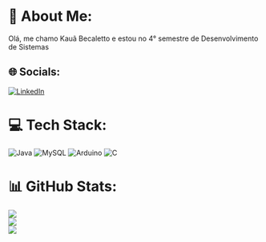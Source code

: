 # 💫 About Me:
Olá, me chamo Kauã Becaletto e estou no 4° semestre de Desenvolvimento de Sistemas


## 🌐 Socials:
[![LinkedIn](https://img.shields.io/badge/LinkedIn-%230077B5.svg?logo=linkedin&logoColor=white)](https://linkedin.com/in/kauã-becaletto) 

# 💻 Tech Stack:
![Java](https://img.shields.io/badge/java-%23ED8B00.svg?style=for-the-badge&logo=java&logoColor=white) ![MySQL](https://img.shields.io/badge/mysql-%2300f.svg?style=for-the-badge&logo=mysql&logoColor=white) ![Arduino](https://img.shields.io/badge/-Arduino-00979D?style=for-the-badge&logo=Arduino&logoColor=white) ![C](https://img.shields.io/badge/c-%2300599C.svg?style=for-the-badge&logo=c&logoColor=white)
# 📊 GitHub Stats:
![](https://github-readme-stats.vercel.app/api?username=becaletto&theme=dark&hide_border=false&include_all_commits=true&count_private=false)<br/>
![](https://github-readme-streak-stats.herokuapp.com/?user=becaletto&theme=dark&hide_border=false)<br/>
![](https://github-readme-stats.vercel.app/api/top-langs/?username=becaletto&theme=dark&hide_border=false&include_all_commits=true&count_private=false&layout=compact)

<!-- Proudly created with GPRM ( https://gprm.itsvg.in ) -->
